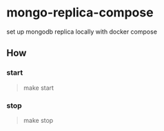 # mongo-replica-compose
set up mongodb replica locally with docker compose

## How
### start
> make start

### stop
> make stop
